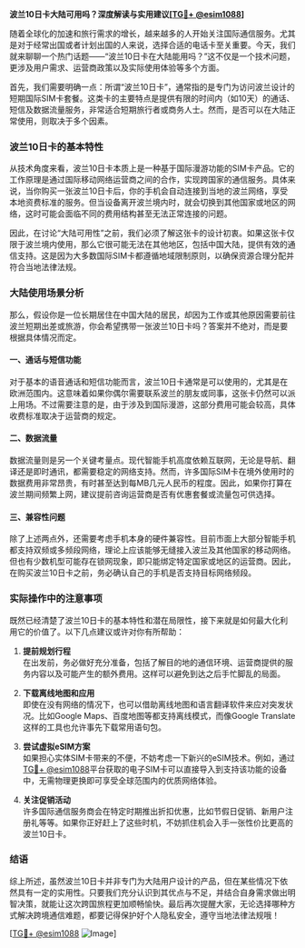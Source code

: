 **波兰10日卡大陆可用吗？深度解读与实用建议[[TG💪+ @esim1088](https://t.me/s/esim1088)]**

随着全球化的加速和旅行需求的增长，越来越多的人开始关注国际通信服务。尤其是对于经常出国或者计划出国的人来说，选择合适的电话卡至关重要。今天，我们就来聊聊一个热门话题——“波兰10日卡在大陆能用吗？”这不仅是一个技术问题，更涉及用户需求、运营商政策以及实际使用体验等多个方面。

首先，我们需要明确一点：所谓“波兰10日卡”，通常指的是专门为访问波兰设计的短期国际SIM卡套餐。这类卡的主要特点是提供有限的时间内（如10天）的通话、短信及数据流量服务，非常适合短期旅行者或商务人士。然而，是否可以在大陆正常使用，则取决于多个因素。

### 波兰10日卡的基本特性

从技术角度来看，波兰10日卡本质上是一种基于国际漫游功能的SIM卡产品。它的工作原理是通过国际移动网络运营商之间的合作，实现跨国家的通信服务。具体来说，当你购买一张波兰10日卡后，你的手机会自动连接到当地的波兰网络，享受本地资费标准的服务。但当设备离开波兰境内时，就会切换到其他国家或地区的网络，这时可能会面临不同的费用结构甚至无法正常连接的问题。

因此，在讨论“大陆可用性”之前，我们必须了解这张卡的设计初衷。如果这张卡仅限于波兰境内使用，那么它很可能无法在其他地区，包括中国大陆，提供有效的通信支持。这是因为大多数国际SIM卡都遵循地域限制原则，以确保资源合理分配并符合当地法律法规。

### 大陆使用场景分析

那么，假设你是一位长期居住在中国大陆的居民，却因为工作或其他原因需要前往波兰短期出差或旅游，你会希望携带一张波兰10日卡吗？答案并不绝对，而是要根据具体情况而定。

#### 一、通话与短信功能
对于基本的语音通话和短信功能而言，波兰10日卡通常是可以使用的，尤其是在欧洲范围内。这意味着如果你偶尔需要联系波兰的朋友或同事，这张卡仍然可以派上用场。不过需要注意的是，由于涉及到国际漫游，这部分费用可能会较高，具体收费标准取决于运营商的规定。

#### 二、数据流量
数据流量则是另一个关键考量点。现代智能手机高度依赖互联网，无论是导航、翻译还是即时通讯，都需要稳定的网络支持。然而，许多国际SIM卡在境外使用时的数据费用非常昂贵，有时甚至达到每MB几元人民币的程度。因此，如果你打算在波兰期间频繁上网，建议提前咨询运营商是否有优惠套餐或流量包可供选择。

#### 三、兼容性问题
除了上述两点外，还需要考虑手机本身的硬件兼容性。目前市面上大部分智能手机都支持双频或多频段网络，理论上应该能够无缝接入波兰及其他国家的移动网络。但也有少数机型可能存在锁网现象，即只能绑定特定国家或地区的运营商。因此，在购买波兰10日卡之前，务必确认自己的手机是否支持目标网络频段。

### 实际操作中的注意事项

既然已经清楚了波兰10日卡的基本特性和潜在局限性，接下来就是如何最大化利用它的价值了。以下几点建议或许对你有所帮助：

1. **提前规划行程**  
   在出发前，务必做好充分准备，包括了解目的地的通信环境、运营商提供的服务内容以及可能产生的额外费用。这样可以避免到达之后手忙脚乱的局面。

2. **下载离线地图和应用**  
   即使在没有网络的情况下，也可以借助离线地图和语言翻译软件来应对突发状况。比如Google Maps、百度地图等都支持离线模式，而像Google Translate这样的工具也允许事先下载常用语句包。

3. **尝试虚拟eSIM方案**  
   如果担心实体SIM卡带来的不便，不妨考虑一下新兴的eSIM技术。例如，通过[TG💪+ @esim1088](https://t.me/s/esim1088)平台获取的电子SIM卡可以直接导入到支持该功能的设备中，无需物理更换即可享受全球范围内的优质网络体验。

4. **关注促销活动**  
   许多国际通信服务商会在特定时期推出折扣优惠，比如节假日促销、新用户注册礼等等。如果你正好赶上了这些时机，不妨抓住机会入手一张性价比更高的波兰10日卡。

### 结语

综上所述，虽然波兰10日卡并非专门为大陆用户设计的产品，但在某些情况下依然具有一定的实用性。只要我们充分认识到其优点与不足，并结合自身需求做出明智决策，就能让这次跨国旅程更加顺畅愉快。最后再次提醒大家，无论选择哪种方式解决跨境通信难题，都要记得保护好个人隐私安全，遵守当地法律法规哦！

[[TG💪+ @esim1088](https://t.me/s/esim1088) ![Image](https://i.postimg.cc/4NQfJmqS/Snipaste-2025-05-13-00-14-12.png)]